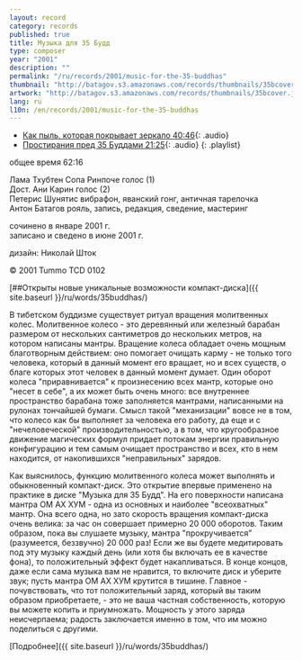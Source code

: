 ```yaml
---
layout: record
category: records
published: true
title: Музыка для 35 Будд
type: composer
year: "2001"
description: ""
permalink: "/ru/records/2001/music-for-the-35-buddhas"
thumbnail: "http://batagov.s3.amazonaws.com/records/thumbnails/35bcover.jpg"
artwork: "http://batagov.s3.amazonaws.com/records/thumbnails/35bcover.jpg"
lang: ru
l10n: /en/records/2001/music-for-the-35-buddhas
---
```


- [Как пыль, которая покрывает зеркало 40:46](http://batagov.s3.amazonaws.com/records/sounds/dust.mp3){: .audio}
- [Простирания пред 35 Буддами 21:25](http://batagov.s3.amazonaws.com/records/sounds/prostration.mp3){: .audio}
{: .playlist}

общее время 62:16   

Лама Тхубтен Сопа Ринпоче голос (1)  
Дост. Ани Карин голос (2)  
Петерис Шунятис вибрафон, яванский гонг, античная тарелочка  
Антон Батагов рояль, запись, редакция, сведение, мастеринг  
  
сочинено в январе 2001 г.  
записано и сведено в июне 2001 г.  
  
дизайн: Николай Шток   
  
© 2001 Tummo TCD 0102  

[##Открыты новые уникальные возможности компакт-диска]({{ site.baseurl }}/ru/words/35buddhas/)

В тибетском буддизме существует ритуал вращения молитвенных колес. Молитвенное колесо - это деревянный или железный барабан размером от нескольких сантиметров до нескольких метров, на котором написаны мантры. Вращение колеса обладает очень мощным благотворным действием: оно помогает очищать карму - не только того человека, который в данный момент его вращает, но и всех существ, о благе которых этот человек в данный момент думает. Один оборот колеса "приравнивается" к произнесению всех мантр, которые оно "несет в себе", а их может быть очень много: все внутреннее пространство барабана тоже заполняется мантрами, написанными на рулонах тончайшей бумаги. Смысл такой "механизации" вовсе не в том, что колесо как бы выполняет за человека его работу, да еще и с "нечеловеческой" производительностью, а в том, что кругообразное движение магических формул придает потокам энергии правильную конфигурацию и тем самым очищает пространство и всех, кто в нем находится, от накопившихся "неправильных" зарядов.

Как выяснилось, функцию молитвенного колеса может выполнять и обыкновенный компакт-диск. Это открытие впервые применено на практике в диске "Музыка для 35 Будд". На его поверхности написана мантра ОМ АХ ХУМ - одна из основных и наиболее "всеохватных" мантр. Она всего одна, но зато скорость вращения компакт-диска очень велика: за час он совершает примерно 20 000 оборотов. Таким образом, пока вы слушаете музыку, мантра "прокручивается" (разумеется, беззвучно) 20 000 раз! Если же вы будете медитировать под эту музыку каждый день (или хотя бы включать ее в качестве фона), то положительный эффект будет накапливаться. В конце концов, даже если сама музыка вам не нравится, то включите диск и уберите звук; пусть мантра ОМ АХ ХУМ крутится в тишине. Главное - почувствовать, что тот положительный заряд, который вы таким образом приобретаете, - это не ваша частная собственность, которую вы можете копить и приумножать. Мощность у этого заряда неисчерпаема; радость заключается именно в том, что им можно поделиться с другими.

[Подробнее]({{ site.baseurl }}/ru/words/35buddhas/)